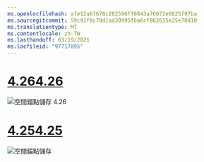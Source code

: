 ```yaml
---
ms.openlocfilehash: afe12a6f678c202596ff0843a76072e6025f97ba
ms.sourcegitcommit: 59c91f8c70d1ad30995fba6cf862615e25e78d10
ms.translationtype: MT
ms.contentlocale: zh-TW
ms.lasthandoff: 03/19/2021
ms.locfileid: "97717895"
---
```

# <a name="426"></a>[<span data-ttu-id="1568f-101">4.26</span><span class="sxs-lookup"><span data-stu-id="1568f-101">4.26</span></span>](#tab/426)

![空間錨點儲存 4.26](../images/local-spatial-anchors-img-02.png)

# <a name="425"></a>[<span data-ttu-id="1568f-103">4.25</span><span class="sxs-lookup"><span data-stu-id="1568f-103">4.25</span></span>](#tab/425)

![空間錨點儲存](../images/unreal-spatialanchors-save.PNG)
